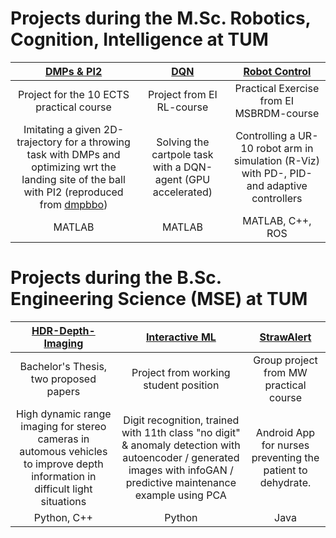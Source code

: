 # Projects during the M.Sc. Robotics, Cognition, Intelligence at TUM


[DMPs & PI2](https://github.com/domi20u/Projects/tree/master/HDR-Depth-Imaging)          |  [DQN](https://github.com/domi20u/Projects/tree/master/Interactive%20ML)      |   [Robot Control](https://github.com/domi20u/Projects/tree/master/StrawAlert)
:-------------------------:|:-------------------------:|:-------------------------:
|  Project for the 10 ECTS practical course |  Project from EI RL-course   |  Practical Exercise from EI MSBRDM-course|
|    Imitating a given 2D-trajectory for a throwing task with DMPs and optimizing wrt the landing site of the ball with PI2 (reproduced from [dmpbbo](https://github.com/roothyb/dmpbbo/tree/master/demo_robot))     | Solving the cartpole task with a DQN-agent (GPU accelerated) | Controlling a UR-10 robot arm in simulation (R-Viz) with PD-, PID- and adaptive controllers   |
| MATLAB | MATLAB | MATLAB, C++, ROS|

# Projects during the B.Sc. Engineering Science (MSE) at TUM

[HDR-Depth-Imaging](https://github.com/domi20u/Projects/tree/master/HDR-Depth-Imaging)          |  [Interactive ML](https://github.com/domi20u/Projects/tree/master/Interactive%20ML)      |   [StrawAlert](https://github.com/domi20u/Projects/tree/master/StrawAlert)
:-------------------------:|:-------------------------:|:-------------------------:
|  Bachelor's Thesis, two proposed papers |  Project from working student position   |  Group project from MW practical course|
|    High dynamic range imaging for stereo cameras in automous vehicles to improve depth information in difficult light situations  | Digit recognition, trained with 11th class "no digit" & anomaly detection with autoencoder  / generated images with infoGAN / predictive maintenance example using PCA| Android App for nurses preventing the patient to dehydrate.  |
| Python, C++ | Python | Java |



